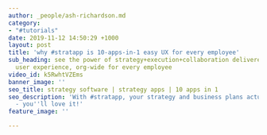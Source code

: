 ```yaml
---
author: _people/ash-richardson.md
category:
- "#tutorials"
date: 2019-11-12 14:50:29 +1000
layout: post
title: 'why #stratapp is 10-apps-in-1 easy UX for every employee'
sub_heading: see the power of strategy+execution+collaboration delivered in one seamless
  user experience, org-wide for every employee
video_id: k5RwhtVZEms
banner_image: ''
seo_title: strategy software | strategy apps | 10 apps in 1
seo_description: 'With #stratapp, your strategy and business plans actually get delivered
  - you''ll love it!'
feature_image: ''

---
```

